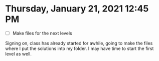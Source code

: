 # Thursday, January 21, 2021 12:45 PM
- [ ] Make files for the next levels 

Signing on, class has already started for awhile, going to make the files where I put the solutions into my folder. I may have time to start the first level as well. 
